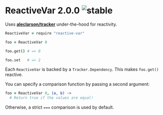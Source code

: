 
# ReactiveVar 2.0.0 ![stable](https://img.shields.io/badge/stability-stable-4EBA0F.svg?style=flat)

Uses [**aleclarson/tracker**](https://github.com/aleclarson/tracker) under-the-hood for reactivity.

```coffee
ReactiveVar = require "reactive-var"

foo = ReactiveVar 0

foo.get() # => 0

foo.set   # => 2
```

Each `ReactiveVar` is backed by a `Tracker.Dependency`. This makes `foo.get()` reactive.

You can specify a comparison function by passing a second argument:

```coffee
foo = ReactiveVar 0, (a, b) ->
  # Return true if the values are equal!
```

Otherwise, a strict `===` comparison is used by default.
